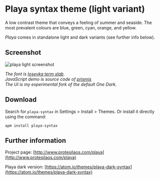 # Playa syntax theme (light variant)

A low contrast theme that conveys a feeling of summer and seaside. The most prevalent colours are blue, green, cyan, orange, and yellow.

*Playa* comes in standalone light and dark variants (see further info below).

## Screenshot

![playa light screenshot](https://raw.githubusercontent.com/protesilaos/prot16/master/playa/img/playa_light_sample.png)

*The font is [Iosevka term slab](https://github.com/be5invis/Iosevka)*.  
*JavaScript demo is source code of [prismjs](http://prismjs.com/)*  
*The UI is my experimental fork of the default One Dark*.

## Download

Search for `playa-syntax` in Settings > Install > Themes. Or install it directly using the command:

```shell
apm install playa-syntax
```

## Further information

Project page: [http://www.protesilaos.com/playa](http://www.protesilaos.com/playa)

Playa dark version: [https://atom.io/themes/playa-dark-syntax](https://atom.io/themes/playa-dark-syntax)
